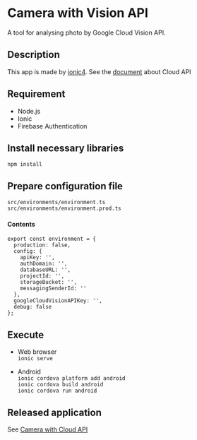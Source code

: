 Camera with Vision API
=======================

A tool for analysing photo by Google Cloud Vision API.

## Description
This app is made by [ionic4](https://ionicframework.com/docs).
See the [document](https://cloud.google.com/vision/docs/) about Cloud API

## Requirement
- Node.js
- Ionic
- Firebase Authentication

## Install necessary libraries  
`npm install`

## Prepare configuration file  
`src/environments/environment.ts`  
`src/environments/environment.prod.ts`  
#### Contents
  ```
  export const environment = {
    production: false,
    config: {
      apiKey: '',
      authDomain: '',
      databaseURL: '',
      projectId: '',
      storageBucket: '',
      messagingSenderId: ''
    },
    googleCloudVisionAPIKey: '',
    debug: false
  };

  ```
 ## Execute
 - Web browser  
 `ionic serve`  
 
 - Android  
 `ionic cordova platform add android`  
 `ionic cordova build android`  
 `ionic cordova run android`  

## Released application
See [Camera with Cloud API](https://play.google.com/store/apps/details?id=com.okabehisa.camerawithvisionapi)

